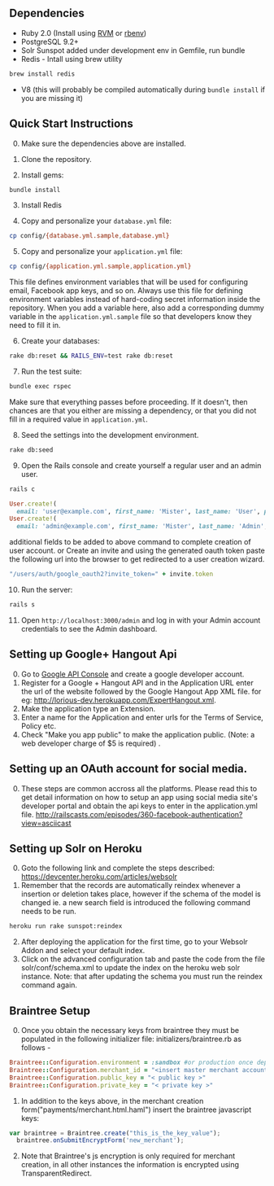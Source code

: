## Dependencies

* Ruby 2.0 (Install using [RVM](https://rvm.io/) or [rbenv](https://github.com/sstephenson/rbenv))
* PostgreSQL 9.2+
* Solr Sunspot added under development env in Gemfile, run bundle
* Redis - Intall using brew utility
```bash
brew install redis
```
* V8 (this will probably be compiled automatically during `bundle install` if you are missing it)

## Quick Start Instructions

0. Make sure the dependencies above are installed.

1. Clone the repository.

2. Install gems:
```bash
bundle install
```
3. Install Redis

4. Copy and personalize your `database.yml` file:
```bash
cp config/{database.yml.sample,database.yml}
```

5. Copy and personalize your `application.yml` file:
```bash
cp config/{application.yml.sample,application.yml}
```
   This file defines environment variables that will be used for configuring email, Facebook app keys, and so on. Always use this file for defining environment variables instead of hard-coding secret information inside the repository. When you add a variable here, also add a corresponding dummy variable in the `application.yml.sample` file so that developers know they need to fill it in.

6. Create your databases:
```bash
rake db:reset && RAILS_ENV=test rake db:reset
```
7. Run the test suite:
```bash
bundle exec rspec
```
Make sure that everything passes before proceeding. If it doesn't, then chances are that you either are missing a dependency, or that you did not fill in a required value in `application.yml`.

8. Seed the settings into the development environment.
```bash
rake db:seed
```

9. Open the Rails console and create yourself a regular user and an admin user.

```bash
rails c
```

```ruby
User.create!(
  email: 'user@example.com', first_name: 'Mister', last_name: 'User', password: '12345678', admin: false)
User.create!(
  email: 'admin@example.com', first_name: 'Mister', last_name: 'Admin', password: '12345678', admin: true)
```

additional fields to be added to above command to complete creation of user account.
or Create an invite and using the generated oauth token paste the following url into the browser to get redirected to 
a user creation wizard. 

```ruby
"/users/auth/google_oauth2?invite_token=" + invite.token
```

10. Run the server:
```bash
rails s
```

11. Open `http://localhost:3000/admin` and log in with your Admin account credentials to see the Admin dashboard.

## Setting up Google+ Hangout Api

0. Go to [Google API Console](https://code.google.com/apis/console) and create a google developer account. 
1. Register for a Google + Hangout API and in the Application URL enter the url of the website followed by the Google Hangout App XML file. for eg:  http://lorious-dev.herokuapp.com/ExpertHangout.xml.
2. Make the application type an Extension.
3. Enter a name for the Application and enter urls for the Terms of Service, Policy etc.
4. Check "Make you app public" to make the application public. (Note: a web developer charge of $5 is required) .


## Setting up an OAuth account for social media.
0. These steps are common accross all the platforms. Please read this to get detail information on how to setup an app using social media site's developer portal and obtain the api keys to enter in the application.yml file.
http://railscasts.com/episodes/360-facebook-authentication?view=asciicast

## Setting up Solr on Heroku

0. Goto the following link and complete the steps described: https://devcenter.heroku.com/articles/websolr
1. Remember that the records are automatically reindex whenever a insertion or deletion takes place, however if the schema of the model is changed ie. a new search field is introduced the following command needs to be run.
```bash
heroku run rake sunspot:reindex
```
2. After deploying the application for the first time, go to your Websolr Addon and select your default index. 
3. Click on the advanced configuration tab and paste the code from the file solr/conf/schema.xml to update the index on the heroku web solr instance. Note: that after updating the schema you must run the reindex command again.

## Braintree Setup 
0. Once you obtain the necessary keys from braintree they must be populated in the following initializer file: initializers/braintree.rb as follows - 

```ruby
Braintree::Configuration.environment = :sandbox #or production once deployed
Braintree::Configuration.merchant_id = "<insert master merchant account id, service fee will be disbursed here>"
Braintree::Configuration.public_key = "< public key >"
Braintree::Configuration.private_key = "< private key >"
```
1. In addition to the keys above, in the merchant creation form("payments/merchant.html.haml") insert the braintree javascript keys:

```javascript
var braintree = Braintree.create("this_is_the_key_value");
  braintree.onSubmitEncryptForm('new_merchant');
```
2. Note that Braintree's js encryption is only required for merchant creation, in all other instances the information is encrypted using TransparentRedirect.



